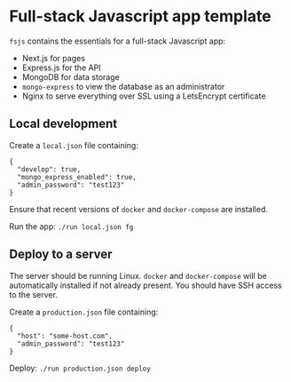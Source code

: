 # Full-stack Javascript app template

`fsjs` contains the essentials for a full-stack Javascript app:

- Next.js for pages
- Express.js for the API
- MongoDB for data storage
- `mongo-express` to view the database as an administrator
- Nginx to serve everything over SSL using a LetsEncrypt certificate

## Local development

Create a `local.json` file containing:

```
{
  "develop": true,
  "mongo_express_enabled": true,
  "admin_password": "test123"
}
```

Ensure that recent versions of `docker` and `docker-compose` are installed.

Run the app: `./run local.json fg`

## Deploy to a server

The server should be running Linux. `docker` and `docker-compose` will be automatically installed if not already present. You should have SSH access to the server.

Create a `production.json` file containing:

```
{
  "host": "some-host.com",
  "admin_password": "test123"
}
```
  
Deploy: `./run production.json deploy`
